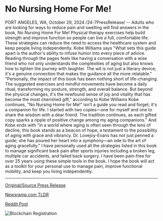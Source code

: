 # No Nursing Home For Me!

PORT ANGELES, WA, October 29, 2024 /24-7PressRelease/ -- Adults who are looking for ways to reduce pain and swelling will find answers in the book, No Nursing Home For Me! Physical therapy exercises help build strength and improve function so people can live a full, comfortable life. These strategies can reduce the need to access the healthcare system and keep people living independently.  Kobe Williams says "What sets this guide apart is the author's ability to infuse humor into every piece of advice. Reading through the pages feels like having a conversation with a wise friend who not only understands the complexities of aging but also knows how to lighten the journey with laughter. The wit is not just a literary device; it's a genuine connection that makes the guidance all the more relatable."  "Personally, the impact of this book has been nothing short of life-changing. The suggested exercises and mindful movements have become a daily ritual, transforming my posture, strength, and overall balance. But beyond the physical changes, it's the newfound sense of joy and vitality that has become the most cherished gift," according to Kobe Williams  Kobe continues, "No Nursing Home for Me!" isn't a guide you read and forget; it's a companion for life. I started with two copies—one for myself and one to share the wisdom with a dear friend. The tradition continues, as each gifted copy sparks a ripple of positive change among my aging companions."   And Kobe ends with "in a world where aging is often seen through the lens of decline, this book stands as a beacon of hope, a testament to the possibility of aging with grace and vibrancy. Dr. Lovejoy-Evans has not just penned a guide; she has poured her heart into a symphony—an ode to the art of aging gracefully."  I have personally used all the strategies listed in this book to manage significant back pain after sports injuries including a broken leg, multiple car accidents, and failed back surgery. I have been pain-free for over 25 years using these simple tools in the book. I hope the book will act as a toolkit for your personal use to manage pain, improve functional mobility, and keep you living independently. 

---

[Original/Source Press Release](https://www.24-7pressrelease.com/press-release/515667/no-nursing-home-for-me)
                    

[Newsramp.com TLDR](https://newsramp.com/curated-news/new-book-no-nursing-home-for-me-offers-strategies-to-reduce-pain-and-improve-function-for-aging-adults/b5741d08d03c8c30280cdc1d34a1ef3d) 

 



[Reddit Post](https://www.reddit.com/r/BookNews/comments/1geotec/new_book_no_nursing_home_for_me_offers_strategies/) 



![Blockchain Registration](https://cdn.newsramp.app/24-7PressRelease/qrcode/2410/29/fond0B5T.webp)